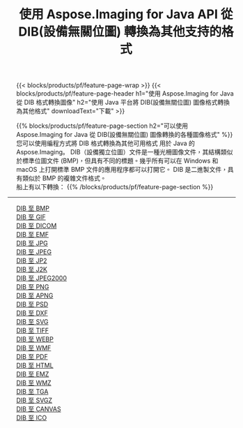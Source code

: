 ﻿---
title: 使用 Aspose.Imaging for Java API 從 DIB(設備無關位圖) 轉換為其他支持的格式 
weight: 3920
url: /zh-hant/java/conversion/from/dib 
lang: zh-hant
langdirlevel: 2
locales: zh-hans,ja,it,ru,de,es,fr,nl,id,lt,pl,pt,vi,tr,ko,zh-hant,ar,hi,th,sv,cs,uk,he
description: Aspose.Imaging 可以使用 Java 平台輕鬆地將 DIB(設備無關位圖) 轉換為其他格式
---

{{< blocks/products/pf/feature-page-wrap >}}
{{< blocks/products/pf/feature-page-header h1="使用 Aspose.Imaging for Java 從 DIB 格式轉換圖像" h2="使用 Java 平台將 DIB(設備無關位圖) 圖像格式轉換為其他格式" downloadText="下載" >}}


{{% blocks/products/pf/feature-page-section  h2="可以使用 Aspose.Imaging for Java 從 DIB(設備無關位圖) 圖像轉換的各種圖像格式" %}}
您可以使用編程方式將 DIB 格式轉換為其他可用格式
用於 Java 的 Aspose.Imaging。 DIB（設備獨立位圖）文件是一種光柵圖像文件，其結構類似於標準位圖文件 (BMP)，但具有不同的標題。幾乎所有可以在 Windows 和 macOS 上打開標準 BMP 文件的應用程序都可以打開它。 DIB 是二進製文件，具有類似於 BMP 的複雜文件格式。
<br/>
船上有以下轉換：
{{% /blocks/products/pf/feature-page-section %}}
<div class="container-fluid productfamilypage bg-gray">
    <div class="convertypes bg-gray agp-content section">
        <div class="container">
		<hr style="margin-left:-20px;"/>
		<div class="row other-converters">
		    <div class='col-md-2 other-converter remove-lp remove-rp'><a href="/imaging/zh-hant/java/conversion/dib-to-bmp" >DIB 至 BMP</a></div><div class='col-md-2 other-converter remove-lp remove-rp'><a href="/imaging/zh-hant/java/conversion/dib-to-gif" >DIB 至 GIF</a></div><div class='col-md-2 other-converter remove-lp remove-rp'><a href="/imaging/zh-hant/java/conversion/dib-to-dicom" >DIB 至 DICOM</a></div><div class='col-md-2 other-converter remove-lp remove-rp'><a href="/imaging/zh-hant/java/conversion/dib-to-emf" >DIB 至 EMF</a></div><div class='col-md-2 other-converter remove-lp remove-rp'><a href="/imaging/zh-hant/java/conversion/dib-to-jpg" >DIB 至 JPG</a></div><div class='col-md-2 other-converter remove-lp remove-rp'><a href="/imaging/zh-hant/java/conversion/dib-to-jpeg" >DIB 至 JPEG</a></div><div class='col-md-2 other-converter remove-lp remove-rp'><a href="/imaging/zh-hant/java/conversion/dib-to-jp2" >DIB 至 JP2</a></div><div class='col-md-2 other-converter remove-lp remove-rp'><a href="/imaging/zh-hant/java/conversion/dib-to-j2k" >DIB 至 J2K</a></div><div class='col-md-2 other-converter remove-lp remove-rp'><a href="/imaging/zh-hant/java/conversion/dib-to-jpeg2000" >DIB 至 JPEG2000</a></div><div class='col-md-2 other-converter remove-lp remove-rp'><a href="/imaging/zh-hant/java/conversion/dib-to-png" >DIB 至 PNG</a></div><div class='col-md-2 other-converter remove-lp remove-rp'><a href="/imaging/zh-hant/java/conversion/dib-to-apng" >DIB 至 APNG</a></div><div class='col-md-2 other-converter remove-lp remove-rp'><a href="/imaging/zh-hant/java/conversion/dib-to-psd" >DIB 至 PSD</a></div><div class='col-md-2 other-converter remove-lp remove-rp'><a href="/imaging/zh-hant/java/conversion/dib-to-dxf" >DIB 至 DXF</a></div><div class='col-md-2 other-converter remove-lp remove-rp'><a href="/imaging/zh-hant/java/conversion/dib-to-svg" >DIB 至 SVG</a></div><div class='col-md-2 other-converter remove-lp remove-rp'><a href="/imaging/zh-hant/java/conversion/dib-to-tiff" >DIB 至 TIFF</a></div><div class='col-md-2 other-converter remove-lp remove-rp'><a href="/imaging/zh-hant/java/conversion/dib-to-webp" >DIB 至 WEBP</a></div><div class='col-md-2 other-converter remove-lp remove-rp'><a href="/imaging/zh-hant/java/conversion/dib-to-wmf" >DIB 至 WMF</a></div><div class='col-md-2 other-converter remove-lp remove-rp'><a href="/imaging/zh-hant/java/conversion/dib-to-pdf" >DIB 至 PDF</a></div><div class='col-md-2 other-converter remove-lp remove-rp'><a href="/imaging/zh-hant/java/conversion/dib-to-html" >DIB 至 HTML</a></div><div class='col-md-2 other-converter remove-lp remove-rp'><a href="/imaging/zh-hant/java/conversion/dib-to-emz" >DIB 至 EMZ</a></div><div class='col-md-2 other-converter remove-lp remove-rp'><a href="/imaging/zh-hant/java/conversion/dib-to-wmz" >DIB 至 WMZ</a></div><div class='col-md-2 other-converter remove-lp remove-rp'><a href="/imaging/zh-hant/java/conversion/dib-to-tga" >DIB 至 TGA</a></div><div class='col-md-2 other-converter remove-lp remove-rp'><a href="/imaging/zh-hant/java/conversion/dib-to-svgz" >DIB 至 SVGZ</a></div><div class='col-md-2 other-converter remove-lp remove-rp'><a href="/imaging/zh-hant/java/conversion/dib-to-canvas" >DIB 至 CANVAS</a></div><div class='col-md-2 other-converter remove-lp remove-rp'><a href="/imaging/zh-hant/java/conversion/dib-to-ico" >DIB 至 ICO</a></div>
                </div>
        </div>
    </div>
</div>
<br/>

